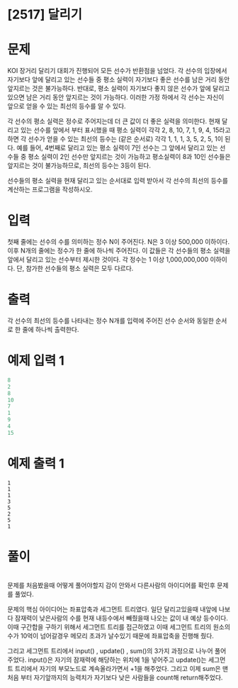 # [2517] 달리기


# 문제
KOI 장거리 달리기 대회가 진행되어 모든 선수가 반환점을 넘었다. 각 선수의 입장에서 자기보다 앞에 달리고 있는 선수들 중 평소 실력이 자기보다 좋은 선수를 남은 거리 동안 앞지르는 것은 불가능하다. 반대로, 평소 실력이 자기보다 좋지 않은 선수가 앞에 달리고 있으면 남은 거리 동안 앞지르는 것이 가능하다. 이러한 가정 하에서 각 선수는 자신이 앞으로 얻을 수 있는 최선의 등수를 알 수 있다.

각 선수의 평소 실력은 정수로 주어지는데 더 큰 값이 더 좋은 실력을 의미한다. 현재 달리고 있는 선수를 앞에서 부터 표시했을 때 평소 실력이 각각 2, 8, 10, 7, 1, 9, 4, 15라고 하면 각 선수가 얻을 수 있는 최선의 등수는 (같은 순서로) 각각 1, 1, 1, 3, 5, 2, 5, 1이 된다. 예를 들어, 4번째로 달리고 있는 평소 실력이 7인 선수는 그 앞에서 달리고 있는 선수들 중 평소 실력이 2인 선수만 앞지르는 것이 가능하고 평소실력이 8과 10인 선수들은 앞지르는 것이 불가능하므로, 최선의 등수는 3등이 된다.

선수들의 평소 실력을 현재 달리고 있는 순서대로 입력 받아서 각 선수의 최선의 등수를 계산하는 프로그램을 작성하시오.
# 입력
첫째 줄에는 선수의 수를 의미하는 정수 N이 주어진다. N은 3 이상 500,000 이하이다. 이후 N개의 줄에는 정수가 한 줄에 하나씩 주어진다. 이 값들은 각 선수들의 평소 실력을 앞에서 달리고 있는 선수부터 제시한 것이다. 각 정수는 1 이상 1,000,000,000 이하이다. 단, 참가한 선수들의 평소 실력은 모두 다르다.
# 출력
각 선수의 최선의 등수를 나타내는 정수 N개를 입력에 주어진 선수 순서와 동일한 순서로 한 줄에 하나씩 출력한다.


# 예제 입력 1
```python
8
2
8
10
7
1
9
4
15
```  

# 예제 출력 1
```python1
1
1
1
3
5
2
5
1
```

# 풀이
<br>
문제를 처음봤을때 어떻게 풀어야할지 감이 안와서 다른사람의 아이디어를 확인후 문제를 풀었다. <br>

문제의 핵심 아이디어는 좌표압축과 세그먼트 트리였다. 일단 달리고있을때 내앞에 나보다 잠재력이 낮은사람의 수를 현재 내등수에서 빼줬을때 나오는 값이 내 예상 등수이다.
이때 구간합을 구하기 위해서 세그먼트 트리를 접근하였고 이때 세그먼트 트리의 원소의 수가 10억이 넘어갈경우 메모리 초과가 날수있기 때문에 좌표압축을 진행해 줬다.

그리고 세그먼트 트리에서 input() , update() , sum()의 3가지 과정으로 나누어 풀어주었다. input()은 자기의 잠재력에 해당하는 위치에 1을 넣어주고
update()는 세그먼트 트리에서 자기의 부모노드로 계속올라가면서 +1을 해주었다. 그리고 이제 sum은 맨처음 부터 자기앞까지의 능력치가 자기보다 낮은 사람들을 count해 return해주었다.



